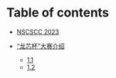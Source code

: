 # Table of contents

- [NSCSCC 2023](index.md)

- [“龙芯杯”大赛介绍](ch-1/index.md)
	- [1.1](ch-1/1.1.md)
	- [1.2](ch-1/1.2.md)
